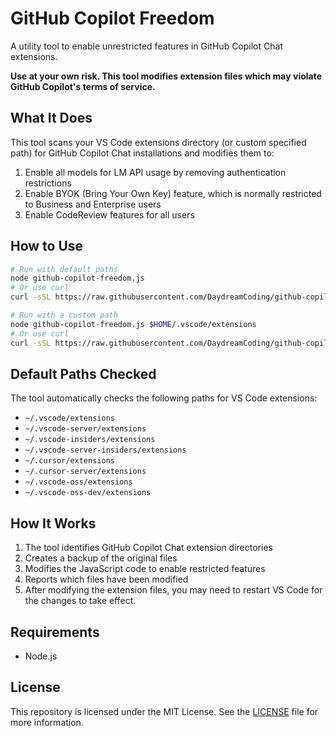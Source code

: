 # GitHub Copilot Freedom

A utility tool to enable unrestricted features in GitHub Copilot Chat extensions.

**Use at your own risk. This tool modifies extension files which may violate GitHub Copilot's terms of service.** 

## What It Does

This tool scans your VS Code extensions directory (or custom specified path) for GitHub Copilot Chat installations and modifies them to:

1. Enable all models for LM API usage by removing authentication restrictions
2. Enable BYOK (Bring Your Own Key) feature, which is normally restricted to Business and Enterprise users
3. Enable CodeReview features for all users

## How to Use

```bash
# Run with default paths
node github-copilot-freedom.js
# Or use curl
curl -sSL https://raw.githubusercontent.com/DaydreamCoding/github-copilot-freedom/master/github-copilot-freedom.js | node

# Run with a custom path
node github-copilot-freedom.js $HOME/.vscode/extensions
# Or use curl
curl -sSL https://raw.githubusercontent.com/DaydreamCoding/github-copilot-freedom/master/github-copilot-freedom.js > /tmp/copilot-freedom.js && node /tmp/copilot-freedom.js $HOME/.vscode/extensions
```

## Default Paths Checked

The tool automatically checks the following paths for VS Code extensions:

- `~/.vscode/extensions`
- `~/.vscode-server/extensions`
- `~/.vscode-insiders/extensions`
- `~/.vscode-server-insiders/extensions`
- `~/.cursor/extensions`
- `~/.cursor-server/extensions`
- `~/.vscode-oss/extensions`
- `~/.vscode-oss-dev/extensions`

## How It Works

1. The tool identifies GitHub Copilot Chat extension directories
2. Creates a backup of the original files
3. Modifies the JavaScript code to enable restricted features
4. Reports which files have been modified
5. After modifying the extension files, you may need to restart VS Code for the changes to take effect.

## Requirements

- Node.js

## License

This repository is licensed under the MIT License. See the [LICENSE](LICENSE) file for more information.
